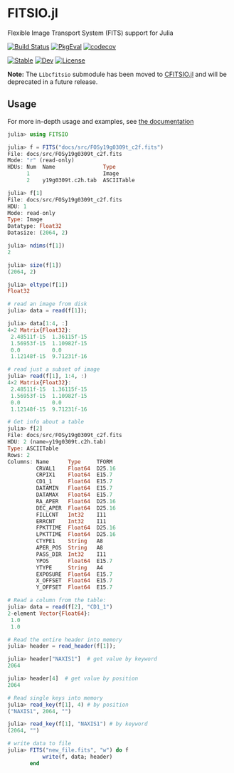 FITSIO.jl
=========

Flexible Image Transport System (FITS) support for Julia


[![Build Status](https://github.com/juliaastro/FITSIO.jl/workflows/CI/badge.svg?branch=master)](https://github.com/juliaastro/FITSIO.jl/actions)
[![PkgEval](https://juliaci.github.io/NanosoldierReports/pkgeval_badges/F/FITSIO.svg)](https://juliaci.github.io/NanosoldierReports/pkgeval_badges/report.html)
[![codecov](https://codecov.io/gh/juliaastro/fitsio.jl/branch/master/graph/badge.svg?token=SA9EG0z8pt)](https://codecov.io/gh/juliaastro/fitsio.jl)


[![Stable](https://img.shields.io/badge/docs-stable-blue.svg)](http://juliaastro.github.io/FITSIO.jl/stable/)
[![Dev](https://img.shields.io/badge/docs-dev-blue.svg)](http://juliaastro.github.io/FITSIO.jl/dev/)
[![License](https://img.shields.io/badge/License-MIT-yellow.svg)](https://opensource.org/licenses/MIT)

**Note:** The `Libcfitsio` submodule has been moved to [CFITSIO.jl](https://github.com/JuliaAstro/CFITSIO.jl) and will be deprecated in a future release.


## Usage

For more in-depth usage and examples, see [the documentation](http://juliaastro.github.io/FITSIO.jl/stable/)

```julia
julia> using FITSIO

julia> f = FITS("docs/src/FOSy19g0309t_c2f.fits")
File: docs/src/FOSy19g0309t_c2f.fits
Mode: "r" (read-only)
HDUs: Num  Name               Type
      1                       Image
      2    y19g0309t.c2h.tab  ASCIITable

julia> f[1]
File: docs/src/FOSy19g0309t_c2f.fits
HDU: 1
Mode: read-only
Type: Image
Datatype: Float32
Datasize: (2064, 2)

julia> ndims(f[1])
2

julia> size(f[1])
(2064, 2)

julia> eltype(f[1])
Float32

# read an image from disk
julia> data = read(f[1]);

julia> data[1:4, :]
4×2 Matrix{Float32}:
 2.48511f-15  1.36115f-15
 1.56953f-15  1.10982f-15
 0.0          0.0
 1.12148f-15  9.71231f-16

# read just a subset of image
julia> read(f[1], 1:4, :)
4×2 Matrix{Float32}:
 2.48511f-15  1.36115f-15
 1.56953f-15  1.10982f-15
 0.0          0.0
 1.12148f-15  9.71231f-16

# Get info about a table
julia> f[2]
File: docs/src/FOSy19g0309t_c2f.fits
HDU: 2 (name=y19g0309t.c2h.tab)
Type: ASCIITable
Rows: 2
Columns: Name      Type     TFORM
         CRVAL1    Float64  D25.16
         CRPIX1    Float64  E15.7
         CD1_1     Float64  E15.7
         DATAMIN   Float64  E15.7
         DATAMAX   Float64  E15.7
         RA_APER   Float64  D25.16
         DEC_APER  Float64  D25.16
         FILLCNT   Int32    I11
         ERRCNT    Int32    I11
         FPKTTIME  Float64  D25.16
         LPKTTIME  Float64  D25.16
         CTYPE1    String   A8
         APER_POS  String   A8
         PASS_DIR  Int32    I11
         YPOS      Float64  E15.7
         YTYPE     String   A4
         EXPOSURE  Float64  E15.7
         X_OFFSET  Float64  E15.7
         Y_OFFSET  Float64  E15.7

# Read a column from the table:
julia> data = read(f[2], "CD1_1")
2-element Vector{Float64}:
 1.0
 1.0

# Read the entire header into memory
julia> header = read_header(f[1]);

julia> header["NAXIS1"]  # get value by keyword
2064

julia> header[4]  # get value by position
2064

# Read single keys into memory
julia> read_key(f[1], 4) # by position
("NAXIS1", 2064, "")

julia> read_key(f[1], "NAXIS1") # by keyword
(2064, "")

# write data to file
julia> FITS("new_file.fits", "w") do f
           write(f, data; header)
       end
```
